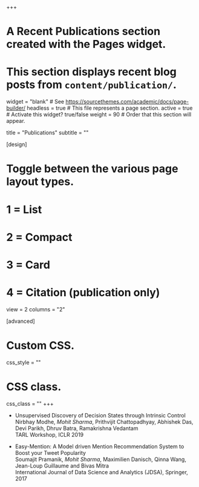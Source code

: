 +++
# A Recent Publications section created with the Pages widget.
# This section displays recent blog posts from `content/publication/`.

widget = "blank"  # See https://sourcethemes.com/academic/docs/page-builder/
headless = true  # This file represents a page section.
active = true  # Activate this widget? true/false
weight = 90  # Order that this section will appear.

title = "Publications"
subtitle = ""

[design]
  # Toggle between the various page layout types.
  #   1 = List
  #   2 = Compact
  #   3 = Card
  #   4 = Citation (publication only)
  view = 2
  columns = "2"
  
[advanced]
 # Custom CSS. 
 css_style = ""
 
 # CSS class.
 css_class = ""
+++
- Unsupervised Discovery of Decision States through Intrinsic Control  
  Nirbhay Modhe, _Mohit Sharma_, Prithvijit Chattopadhyay, Abhishek Das, Devi Parikh, Dhruv Batra, Ramakrishna Vedantam  
  TARL Workshop, ICLR 2019


- Easy-Mention: A Model driven Mention Recommendation System to Boost your Tweet Popularity  
  Soumajit Pramanik, _Mohit Sharma_, Maximilien Danisch, Qinna Wang, Jean-Loup Guillaume and Bivas Mitra  
  International Journal of Data Science and Analytics (JDSA), Springer, 2017

